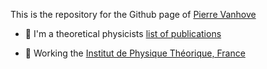 This is the repository for the Github page of [Pierre Vanhove](https://pierrevanhove.github.io/)

- :pencil: I'm a theoretical physicists [list of publications](https://inspirehep.net/authors/984979?ui-citation-summary=true)

- :office: Working the [Institut de Physique Théorique, France](http://www.ipht.fr)
